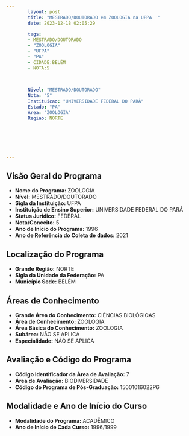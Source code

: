 ```yaml
---
        layout: post
        title: "MESTRADO/DOUTORADO em ZOOLOGIA na UFPA  "
        date: 2023-12-18 02:05:29
     
        tags:
        - MESTRADO/DOUTORADO
        - "ZOOLOGIA"
        - "UFPA"
        - "PA"
        - CIDADE:BELÉM
        - NOTA:5
        
       

        Nivel: "MESTRADO/DOUTORADO"
        Nota: "5"
        Instituicao: "UNIVERSIDADE FEDERAL DO PARÁ"
        Estado: "PA"
        Area: "ZOOLOGIA"
        Regiao: NORTE
        
        
        
        
        
        
---
```

## Visão Geral do Programa
- **Nome do Programa:** ZOOLOGIA
- **Nível:** MESTRADO/DOUTORADO
- **Sigla da Instituição:** UFPA
- **Instituição de Ensino Superior:** UNIVERSIDADE FEDERAL DO PARÁ
- **Status Jurídico:** FEDERAL
- **Nota/Conceito:** 5
- **Ano de Início do Programa:** 1996
- **Ano de Referência do Coleta de dados:** 2021

## Localização do Programa
- **Grande Região:** NORTE
- **Sigla da Unidade da Federação:** PA
- **Município Sede:** BELÉM

## Áreas de Conhecimento
- **Grande Área do Conhecimento:** CIÊNCIAS BIOLÓGICAS
- **Área de Conhecimento:** ZOOLOGIA
- **Área Básica do Conhecimento:** ZOOLOGIA
- **Subárea:** NÃO SE APLICA
- **Especialidade:** NÃO SE APLICA

## Avaliação e Código do Programa
- **Código Identificador da Área de Avaliação:** 7
- **Área de Avaliação:** BIODIVERSIDADE
- **Código do Programa de Pós-Graduação:** 15001016022P6


## Modalidade e Ano de Início do Curso
- **Modalidade do Programa:** ACADÊMICO
- **Ano de Início de Cada Curso:** 1996/1999
